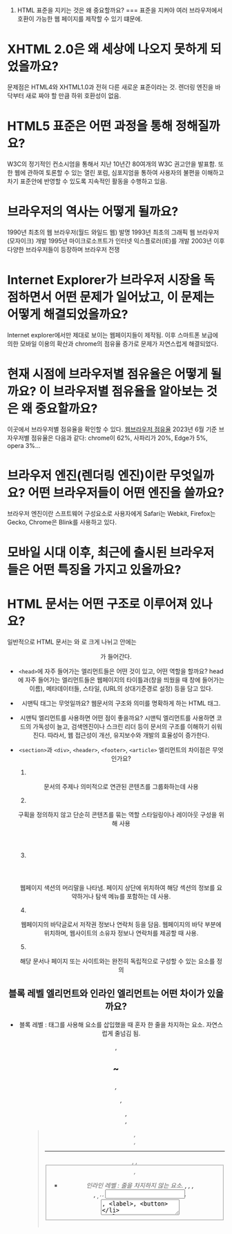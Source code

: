 1. HTML 표준을 지키는 것은 왜 중요할까요?
===
표준을 지켜야 여러 브라우저에서 호환이 가능한 웹 페이지를 제작할 수 있기 떄문에.

# XHTML 2.0은 왜 세상에 나오지 못하게 되었을까요?

문제점은 HTML4와 XHTML1.0과 전혀 다른 새로운 표준이라는 것. 렌더링 엔진을 바닥부터 새로 짜야 할 만큼 하위 호환성이 없음.

# HTML5 표준은 어떤 과정을 통해 정해질까요?

W3C의 정기적인 컨소시엄을 통해서 지난 10년간 80여개의 W3C 권고안을 발표함. 또한 웹에 관하여 토론할 수 있는 열린 포럼, 심포지엄을 통하여 사용자의 불편을 이해하고 차기 표준안에 반영할 수 있도록 지속적인 활동을 수행하고 있음.

# 브라우저의 역사는 어떻게 될까요?

1990년 최초의 웹 브라우저(월드 와일드 웹) 발명
1993년 최초의 그래픽 웹 브라우저(모자이크) 개발
1995년 마이크로소프트가 인터넷 익스플로러(IE)를 개발
2003년 이후 다양한 브라우저들이 등장하며 브라우저 전쟁


# Internet Explorer가 브라우저 시장을 독점하면서 어떤 문제가 일어났고, 이 문제는 어떻게 해결되었을까요?

Internet explorer에서만 제대로 보이는 웹페이지들이 제작됨. 이후 스마트폰 보급에 의한 모바일 이용의 확산과 chrome의 점유율 증가로 문제가 자연스럽게 해결되었다.

# 현재 시점에 브라우저별 점유율은 어떻게 될까요? 이 브라우저별 점유율을 알아보는 것은 왜 중요할까요?
이곳에서 브라우저별 점유율을 확인할 수 있다.
[웹브라우저 점유율](https://gs.statcounter.com)
2023년 6월 기준 브자우저별 점유율은 다음과 같다: chrome이 62%, 사파리가 20%, Edge가 5%, opera 3%...

# 브라우저 엔진(렌더링 엔진)이란 무엇일까요? 어떤 브라우저들이 어떤 엔진을 쓸까요?
브라우저 엔진이란 스프트웨어 구성요소로 사용자에게 
Safari는 Webkit, Firefox는 Gecko, Chrome은 Blink를 사용하고 있다.

# 모바일 시대 이후, 최근에 출시된 브라우저들은 어떤 특징을 가지고 있을까요?

# HTML 문서는 어떤 구조로 이루어져 있나요?

일반적으로 HTML 문서는 <head>와 <body>로 크게 나뉘고 <body>안에는 <header><main><aside><footer>가 들어간다.

* `<head>`에 자주 들어가는 엘리먼트들은 어떤 것이 있고, 어떤 역할을 할까요?
    head에 자주 들어가는 엘리먼트들은 웹페이지의 타이틀과(창을 띄웠을 때 창에 들어가는 이름), 메타데이터들, 스타일, <base>(URL의 상대기준경로 설정) 등을 담고 있다.

* 시맨틱 태그는 무엇일까요?
  웹문서의 구조와 의미를 명확하게 하는 HTML 태그.
* 시맨틱 엘리먼트를 사용하면 어떤 점이 좋을까요?
        시맨틱 엘리먼트를 사용하면 코드의 가독성이 늘고, 검색엔진이나 스크린 리더 등이 문서의 구조를 이해하기 쉬워진다. 따라서, 웹 접근성이 개선, 유지보수와 개발의 효율성이 증가한다.
* `<section>`과 `<div>`, `<header>`, `<footer>`, `<article>` 엘리먼트의 차이점은 무엇인가요?
    1. <section>

     문서의 주제나 의미적으로 연관된 콘텐츠를 그룹화하는데 사용

    2. <div>
     
     구획을 정의하지 않고 단순히 콘텐츠를 묶는 역할
     스타일링이나 레이아웃 구성을 위해 사용


    3. <header>
     웹페이지 색션의 머리말을 나타냄. 페이지 상단에 위치하여 해당 섹션의 정보를 요약하거나 탐색 메뉴를 포함하는 데 사용.

    4. <footer>
     웹페이지의 바닥글로서 저작권 정보나 연락처 등을 담음. 웹페이지의 바닥 부분에 위치하며, 웹사이트의 소유자 정보나 연락처를 제공할 때 사용.

    5. <article>
     해당 문서나 페이지 또는 사이트와는 완전히 독립적으로 구성할 수 있는 요소를 정의

## 블록 레벨 엘리먼트와 인라인 엘리먼트는 어떤 차이가 있을까요?
* 블록 레벨 : 태그를 사용해 요소를 삽입했을 때 혼자 한 줄을 차지하는 요소.
  자연스럽게 줄넘김 됨.
<p>, <h1>~<h6>, <ul>, <ol>, <div>, <blockquote>, <form>, <hr>, <table>, <fieldset>, <address>

* 인라인 레벨 : 줄을 차지하지 않는 요소. 
<a>, <img>, <object>, <br>, <sub>, <sup>, <span>, <input>, <textarea>, <label>, <button>